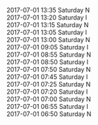 2017-07-01 13:35 Saturday  N  
2017-07-01 13:20 Saturday  I  
2017-07-01 13:15 Saturday  N  
2017-07-01 13:05 Saturday  I  
2017-07-01 13:00 Saturday  N  
2017-07-01 09:05 Saturday  I  
2017-07-01 08:55 Saturday  N  
2017-07-01 08:50 Saturday  I  
2017-07-01 07:50 Saturday  N  
2017-07-01 07:45 Saturday  I  
2017-07-01 07:25 Saturday  N  
2017-07-01 07:20 Saturday  I  
2017-07-01 07:00 Saturday  N  
2017-07-01 06:55 Saturday  I  
2017-07-01 06:50 Saturday  N  
